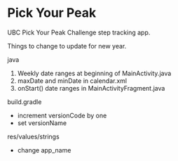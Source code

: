 # Pick Your Peak

UBC Pick Your Peak Challenge step tracking app.

Things to change to update for new year.

java
1. Weekly date ranges at beginning of MainActivity.java
2. maxDate and minDate in calendar.xml
3. onStart() date ranges in MainActivityFragment.java

build.gradle
- increment versionCode by one
- set versionName

res/values/strings
- change app_name
